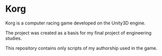 # Korg
Korg is a computer racing game developed on the Unity3D engine.

The project was created as a basis for my final project of engineering studies.

This repository contains only scripts of my authorship used in the game.

